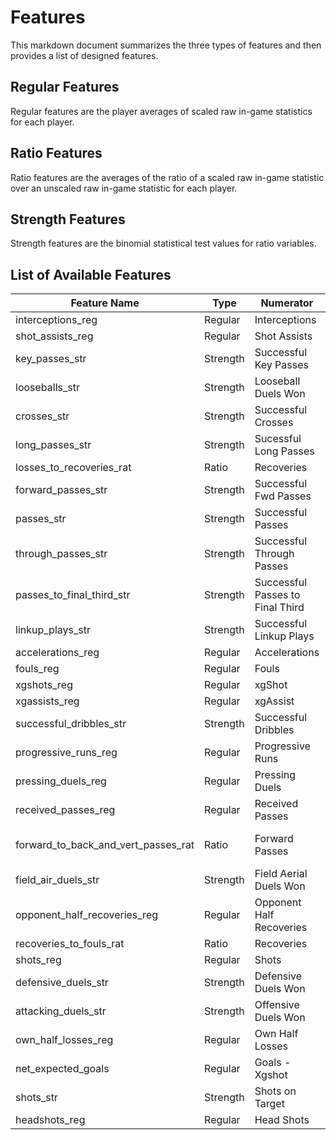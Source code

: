 # Features

This markdown document summarizes the three types of features and then provides a list of designed features.

## Regular Features

Regular features are the player averages of scaled raw in-game statistics for each player.

## Ratio Features

Ratio features are the averages of the ratio of a scaled raw in-game statistic over an unscaled raw in-game statistic for each player.

## Strength Features

Strength features are the binomial statistical test values for ratio variables.

## List of Available Features

|   Feature Name    |    Type    |    Numerator    |    Denominator     |
|-------------------|------------|-----------------|--------------------|
|interceptions_reg  |Regular     | Interceptions| 1|   
|shot_assists_reg   |Regular| Shot Assists| 1|
|key_passes_str     |Strength| Successful Key Passes| Key Passes|
|looseballs_str     |Strength| Looseball Duels Won| Looseball Duels|
|crosses_str        |Strength|Successful Crosses|Crosses|
|long_passes_str    |Strength|Sucessful Long Passes|Long Passes|
|losses_to_recoveries_rat|Ratio|Recoveries|Losses|
|forward_passes_str |Strength|Successful Fwd Passes| Forward Passes|
| passes_str        |Strength|Successful Passes|Passes|
|through_passes_str |Strength|Successful Through Passes|Through Passes|
|passes_to_final_third_str|Strength|Successful Passes to Final Third| Passes to Final Third|
|linkup_plays_str   |Strength|Successful Linkup Plays|Linkup Plays|
|accelerations_reg  |Regular|Accelerations| 1|
|fouls_reg          |Regular|Fouls| 1|
|xgshots_reg        |Regular|xgShot| 1|
|xgassists_reg      |Regular|xgAssist| 1|
|successful_dribbles_str|Strength|Successful Dribbles|Dribbles
|progressive_runs_reg|Regular|Progressive Runs| 1 |
|pressing_duels_reg |Regular|Pressing Duels| 1|
|received_passes_reg|Regular|Received Passes| 1|
|forward_to_back_and_vert_passes_rat|Ratio|Forward Passes| Vertical Passes + Back Passes|
|field_air_duels_str|Strength|Field Aerial Duels Won|Field Aerial Duels|
|opponent_half_recoveries_reg|Regular|Opponent Half Recoveries|1|
|recoveries_to_fouls_rat|Ratio|Recoveries|Fouls|
|shots_reg|Regular|Shots|1|
|defensive_duels_str|Strength|Defensive Duels Won|Defensive Duels|
|attacking_duels_str|Strength|Offensive Duels Won|Offensive Duels|
|own_half_losses_reg|Regular|Own Half Losses|1|
|net_expected_goals|Regular|Goals - Xgshot|1|
|shots_str|Strength|Shots on Target|Shots|1|
|headshots_reg|Regular|Head Shots|1|
